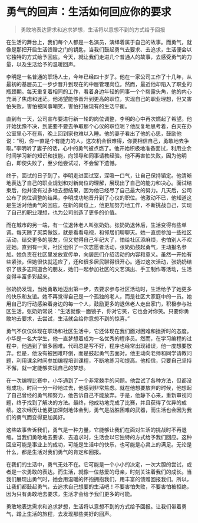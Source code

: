 # 勇气的回声：生活如何回应你的要求
> 勇敢地表达需求和追求梦想，生活将以意想不到的方式给予回报

在生活的舞台上，我们每个人都是一名演员，演绎着属于自己的故事。而勇气，就像是那把开启生活馈赠之门的钥匙，当我们鼓起勇气去要求、去追求，生活便会以它独特的方式给予回应。今天，就让我们走进几个普通人的故事，去感受勇气的力量，以及生活给予的温暖回声。

李明是一名普通的职场人士，今年已经四十岁了。他在一家公司工作了十几年，从最初的基层员工一步步晋升到现在的中层管理岗位。然而，最近他却陷入了职业的瓶颈期。每天重复着相同的工作，看着身边年轻的同事一个个崭露头角，他的内心充满了焦虑和迷茫。他渴望能够晋升到更高的职位，实现自己的职业理想，但又害怕失败，害怕被同事嘲笑，害怕打破现有的生活平衡。

直到有一天，公司宣布要进行新一轮的岗位调整，李明的心中再次燃起了希望。他开始犹豫不决，到底要不要去争取那个心仪的职位呢？他反复地思考着，白天在办公室里心不在焉，晚上回到家也难以入睡。他的妻子看出了他的心思，鼓励他说：“明，你一直是个有能力的人，这次机会很难得，你要相信自己，勇敢地去争取。”李明听了妻子的话，心中的勇气被点燃了。他开始积极地准备面试，利用业余时间学习新的知识和技能，向领导和同事请教经验。他不再害怕失败，因为他明白，即使失败了，至少他尝试过，不会留下遗憾。

终于，面试的日子到了。李明走进面试室，深吸一口气，让自己保持镇定。他清晰地表达了自己的职业规划和对新岗位的理解，展现出了自己的能力和决心。面试结束后，他并没有过多地去想结果，因为他已经尽了自己最大的努力。几天后，公司公布了岗位调整的结果，李明成功地晋升到了心仪的职位。他激动不已，他知道这是生活对他勇气的回应。在新的岗位上，他更加努力地工作，不断挑战自己，实现了自己的职业理想，也为公司创造了更多的价值。

而在城市的另一端，有一位退休老人叫张奶奶。张奶奶退休后，生活变得有些单调。每天除了买菜做饭，就是看看电视，和邻居们聊聊天。她一直想参加一些社区活动，结交更多的朋友，但又觉得自己年纪大了，怕给社区添麻烦，也怕别人不欢迎她。直到有一天，社区组织了一次志愿者活动，张奶奶鼓起勇气，主动报名参加。她负责在社区里发放宣传单，向居民们介绍活动的内容和意义。虽然一开始有些紧张，但她很快就适应了，还和很多居民聊得很开心。通过这次活动，张奶奶结识了很多志同道合的朋友，她们一起参加社区的文艺演出、手工制作等活动，生活变得丰富多彩起来。

张奶奶发现，当她勇敢地迈出第一步，去要求参与社区活动时，生活给予了她更多的快乐和友谊。她不再觉得自己是一个孤独的老人，而是社区大家庭中的一员。她用自己的行动感染着身边的每一个人，鼓励更多的退休老人走出家门，积极参与社区生活。张奶奶常说：“生活就像一面镜子，你对它笑，它也会对你笑。只要你勇敢地去要求，去尝试，生活就会给你意想不到的惊喜。”

勇气不仅仅体现在职场和社区生活中，它还体现在我们面对困难和挫折时的态度。小华是一名大学生，他一直梦想着成为一名优秀的程序员。然而，在学习编程的过程中，他遇到了很多困难。代码总是写不好，程序也经常出现错误，他一度想要放弃。但是，他没有被困难吓倒，而是鼓起勇气去面对。他主动向老师和同学请教问题，利用课余时间参加编程培训课程，不断地练习和提高。他相信，只要自己坚持不懈，就一定能够实现自己的梦想。

在一次编程比赛中，小华遇到了一个非常棘手的问题。他尝试了各种方法，但都没有成功。时间一分一秒地过去，他感到非常焦虑。就在他想要放弃的时候，他想起了自己曾经的勇气和努力，他告诉自己不能放弃。于是，他静下心来，重新审视问题，终于找到了解决的方法。最终，他成功地完成了比赛，并且获得了优异的成绩。这次经历让他更加深刻地体会到，勇气是战胜困难的武器，而生活也会因为我们的勇气而变得更加美好。

这些故事告诉我们，勇气是一种力量，它能够让我们在面对生活的挑战时不再退缩。当我们勇敢地去要求、去追求时，生活会以它独特的方式给予我们回应。这种回应可能是事业上的成功，可能是生活中的快乐，也可能是心灵上的满足。无论是什么，都是生活对我们勇气的肯定和回报。

在我们的生活中，勇气无处不在。它可能是一个小小的决定，一次大胆的尝试，或者是一次勇敢的表达。而生活，就像一位慈爱的母亲，时刻关注着我们的成长。当我们展现出勇气时，她会用温暖的怀抱拥抱我们，用丰富的馈赠回报我们。所以，让我们都鼓起勇气，去追求自己想要的生活吧！不要害怕失败，不要害怕被拒绝，因为只有勇敢地去要求，生活才会给予我们更多的可能。

勇敢地表达需求和追求梦想，生活将以意想不到的方式给予回报。让我们带着勇气，踏上生活的旅程，去发现那些美好的回声。